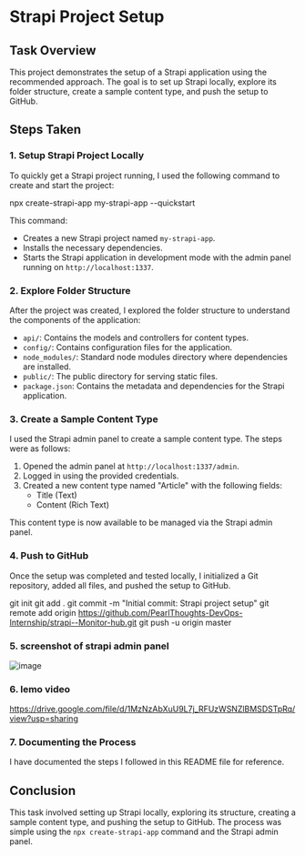 # Strapi Project Setup

## Task Overview
This project demonstrates the setup of a Strapi application using the recommended approach. The goal is to set up Strapi locally, explore its folder structure, create a sample content type, and push the setup to GitHub.

## Steps Taken

### 1. Setup Strapi Project Locally
To quickly get a Strapi project running, I used the following command to create and start the project:


npx create-strapi-app my-strapi-app --quickstart


This command:
- Creates a new Strapi project named `my-strapi-app`.
- Installs the necessary dependencies.
- Starts the Strapi application in development mode with the admin panel running on `http://localhost:1337`.

### 2. Explore Folder Structure
After the project was created, I explored the folder structure to understand the components of the application:

- `api/`: Contains the models and controllers for content types.
- `config/`: Contains configuration files for the application.
- `node_modules/`: Standard node modules directory where dependencies are installed.
- `public/`: The public directory for serving static files.
- `package.json`: Contains the metadata and dependencies for the Strapi application.

### 3. Create a Sample Content Type
I used the Strapi admin panel to create a sample content type. The steps were as follows:
1. Opened the admin panel at `http://localhost:1337/admin`.
2. Logged in using the provided credentials.
3. Created a new content type named "Article" with the following fields:
   - Title (Text)
   - Content (Rich Text)

This content type is now available to be managed via the Strapi admin panel.

### 4. Push to GitHub
Once the setup was completed and tested locally, I initialized a Git repository, added all files, and pushed the setup to GitHub.


git init
git add .
git commit -m "Initial commit: Strapi project setup"
git remote add origin <https://github.com/PearlThoughts-DevOps-Internship/strapi--Monitor-hub.git>
git push -u origin master

### 5. screenshot of strapi admin panel
![image](https://github.com/user-attachments/assets/86b93177-ffc2-4590-beff-3988ab27b6f0)

### 6. lemo video
https://drive.google.com/file/d/1MzNzAbXuU9L7j_RFUzWSNZlBMSDSTpRq/view?usp=sharing

### 7. Documenting the Process
I have documented the steps I followed in this README file for reference.

## Conclusion
This task involved setting up Strapi locally, exploring its structure, creating a sample content type, and pushing the setup to GitHub. The process was simple using the `npx create-strapi-app` command and the Strapi admin panel.
